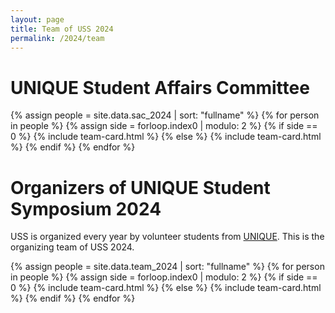 ```yaml
---
layout: page
title: Team of USS 2024
permalink: /2024/team
---
```


# UNIQUE Student Affairs Committee

{% assign people = site.data.sac_2024 | sort: "fullname" %}
{% for person in people %}
  {% assign side = forloop.index0 | modulo: 2 %}
    {% if side == 0 %}
      {% include team-card.html %}
    {% else %}
      {% include team-card.html %}
    {% endif %}
{% endfor %}

# Organizers of UNIQUE Student Symposium 2024

USS is organized every year by volunteer students from [UNIQUE](https://sites.google.com/view/unique-neuro-ai/home). This is the organizing team of USS 2024.


{% assign people = site.data.team_2024 | sort: "fullname" %}
{% for person in people %}
  {% assign side = forloop.index0 | modulo: 2 %}
    {% if side == 0 %}
      {% include team-card.html %}
    {% else %}
      {% include team-card.html %}
    {% endif %}
{% endfor %}
